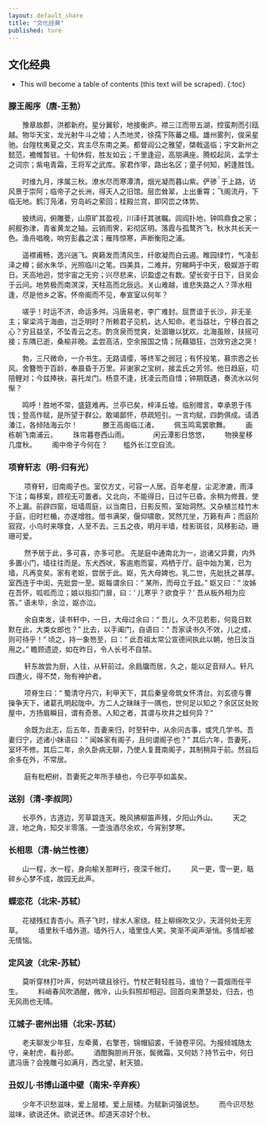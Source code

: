 ```yaml
---
layout: default_share
title: "文化经典"
published: ture
---
```



## 文化经典

- This will become a table of contents (this text will be scraped).
{:toc}

### 滕王阁序（唐-王勃）

　　豫章故郡，洪都新府。星分翼轸，地接衡庐。襟三江而带五湖，控蛮荆而引瓯越。物华天宝，龙光射牛斗之墟；人杰地灵，徐孺下陈蕃之榻。雄州雾列，俊采星驰。台隍枕夷夏之交，宾主尽东南之美。都督阎公之雅望，棨戟遥临；宇文新州之懿范，襜帷暂驻。十旬休假，胜友如云；千里逢迎，高朋满座。腾蛟起凤，孟学士之词宗；紫电青霜，王将军之武库。家君作宰，路出名区；童子何知，躬逢胜饯。

　　时维九月，序属三秋。潦水尽而寒潭清，烟光凝而暮山紫。俨骖于上路，访风景于崇阿；临帝子之长洲，得天人之旧馆。层峦耸翠，上出重霄；飞阁流丹，下临无地。鹤汀凫渚，穷岛屿之萦回；桂殿兰宫，即冈峦之体势。

　　披绣闼，俯雕甍，山原旷其盈视，川泽纡其骇瞩。闾阎扑地，钟鸣鼎食之家；舸舰弥津，青雀黄龙之轴。云销雨霁，彩彻区明。落霞与孤鹜齐飞，秋水共长天一色。渔舟唱晚，响穷彭蠡之滨；雁阵惊寒，声断衡阳之浦。

　　遥襟甫畅，逸兴遄飞。爽籁发而清风生，纤歌凝而白云遏。睢园绿竹，气凌彭泽之樽；邺水朱华，光照临川之笔。四美具，二难并。穷睇眄于中天，极娱游于暇日。天高地迥，觉宇宙之无穷；兴尽悲来，识盈虚之有数。望长安于日下，目吴会于云间。地势极而南溟深，天柱高而北辰远。关山难越，谁悲失路之人？萍水相逢，尽是他乡之客。怀帝阍而不见，奉宣室以何年？

　　嗟乎！时运不济，命运多舛。冯唐易老，李广难封。屈贾谊于长沙，非无圣主；窜梁鸿于海曲，岂乏明时？所赖君子见机，达人知命。老当益壮，宁移白首之心？穷且益坚，不坠青云之志。酌贪泉而觉爽，处涸辙以犹欢。北海虽赊，扶摇可接；东隅已逝，桑榆非晚。孟尝高洁，空余报国之情；阮藉猖狂，岂效穷途之哭！

　　勃，三尺微命，一介书生。无路请缨，等终军之弱冠；有怀投笔，慕宗悫之长风。舍簪笏于百龄，奉晨昏于万里。非谢家之宝树，接孟氏之芳邻。他日趋庭，叨陪鲤对；今兹捧袂，喜托龙门。杨意不逢，抚凌云而自惜；钟期既遇，奏流水以何惭？

　　鸣呼！胜地不常，盛筵难再。兰亭已矣，梓泽丘墟。临别赠言，幸承恩于伟饯；登高作赋，是所望于群公。敢竭鄙怀，恭疏短引。一言均赋，四韵俱成。请洒潘江，各倾陆海云尔！
　
　　滕王高阁临江渚，
　　佩玉鸣鸾罢歌舞。
　　画栋朝飞南浦云，
　　珠帘暮卷西山雨。
　
　　闲云潭影日悠悠，
　　物换星移几度秋。
　　阁中帝子今何在？
　　槛外长江空自流。


### 项脊轩志（明-归有光）

　　 项脊轩，旧南阁子也。室仅方丈，可容一人居。百年老屋，尘泥渗漉，雨泽下注；每移案，顾视无可置者。又北向，不能得日，日过午已昏。余稍为修葺，使不上漏。前辟四窗，垣墙周庭，以当南日，日影反照，室始洞然。又杂植兰桂竹木于庭，旧时栏楯，亦遂增胜。借书满架，偃仰啸歌，冥然兀坐，万籁有声；而庭阶寂寂，小鸟时来啄食，人至不去。三五之夜，明月半墙，桂影斑驳，风移影动，珊珊可爱。

　　 然予居于此，多可喜，亦多可悲。 先是庭中通南北为一，迨诸父异爨，内外多置小门，墙往往而是。东犬西吠，客逾庖而宴，鸡栖于厅。庭中始为篱，已为墙，凡再变矣。家有老妪，尝居于此。妪，先大母婢也。乳二世，先妣抚之甚厚。室西连于中闺，先妣尝一至。妪每谓余曰：“ 某所，而母立于兹。” 妪又曰：“ 汝姊在吾怀，呱呱而泣；娘以指扣门扉，曰：‘ 儿寒乎？欲食乎？’ 吾从板外相为应答。” 语未毕，余泣，妪亦泣。

　　 余自束发，读书轩中，一日，大母过余曰：“ 吾儿，久不见若影，何竟日默默在此，大类女郎也？” 比去，以手阖门，自语曰：“ 吾家读书久不效，儿之成，则可待乎！” 顷之，持一象笏至，曰：“ 此吾祖太常公宣德间执此以朝，他日汝当用之。” 瞻顾遗迹，如在昨日，令人长号不自禁。

　　 轩东故尝为厨，人往，从轩前过。余扃牖而居，久之，能以足音辩人。轩凡四遭火，得不焚，殆有神护者。 

　　 项脊生曰：“ 蜀清守丹穴，利甲天下，其后秦皇帝筑女怀清台。刘玄德与曹操争天下，诸葛孔明起陇中。方二人之昧昧于一隅也，世何足以知之？余区区处败屋中，方扬眉瞬目，谓有奇景。人知之者，其谓与坎井之蛙何异？”

　　 余既为此志，后五年，吾妻来归，时至轩中，从余问古事，或凭几学书。吾妻归宁，述诸小妹语曰：“ 闻姊家有阁子，且何谓阁子也？” 其后六年，吾妻死，室坏不修。其后二年，余久卧病无聊，乃使人复葺南阁子，其制稍异于前。然自后余多在外，不常居。

　　 庭有枇杷树，吾妻死之年所手植也，今已亭亭如盖矣。

### 送别（清-李叔同）

　　长亭外，古道边，芳草碧连天。晚风拂柳笛声残，夕阳山外山。
　　天之涯，地之角，知交半零落。一壶浊酒尽余欢，今宵别梦寒。

### 长相思（清-纳兰性德）

　　山一程，水一程，身向榆关那畔行，夜深千帐灯。
　　风一更，雪一更，聒碎乡心梦不成，故园无此声。

### 蝶恋花（北宋-苏轼）

　　花褪残红青杏小。燕子飞时，绿水人家绕。枝上柳绵吹又少。天涯何处无芳草。 
　　墙里秋千墙外道。墙外行人，墙里佳人笑。笑渐不闻声渐悄。多情却被无情恼。

### 定风波（北宋-苏轼）

　　莫听穿林打叶声，何妨吟啸且徐行。竹杖芒鞋轻胜马，谁怕？一蓑烟雨任平生。
　　料峭春风吹酒醒，微冷，山头斜照却相迎。回首向来萧瑟处，归去，也无风雨也无晴。

### 江城子·密州出猎（北宋-苏轼）

　　老夫聊发少年狂，左牵黄，右擎苍，锦帽貂裘，千骑卷平冈。为报倾城随太守，亲射虎，看孙郎。
　　酒酣胸胆尚开张，鬓微霜，又何妨？持节云中，何日遣冯唐？会挽雕弓如满月，西北望，射天狼。

### 丑奴儿·书博山道中壁（南宋-辛弃疾）

　　少年不识愁滋味，爱上层楼。爱上层楼。为赋新词强说愁。 
　　而今识尽愁滋味，欲说还休。欲说还休。却道天凉好个秋。
